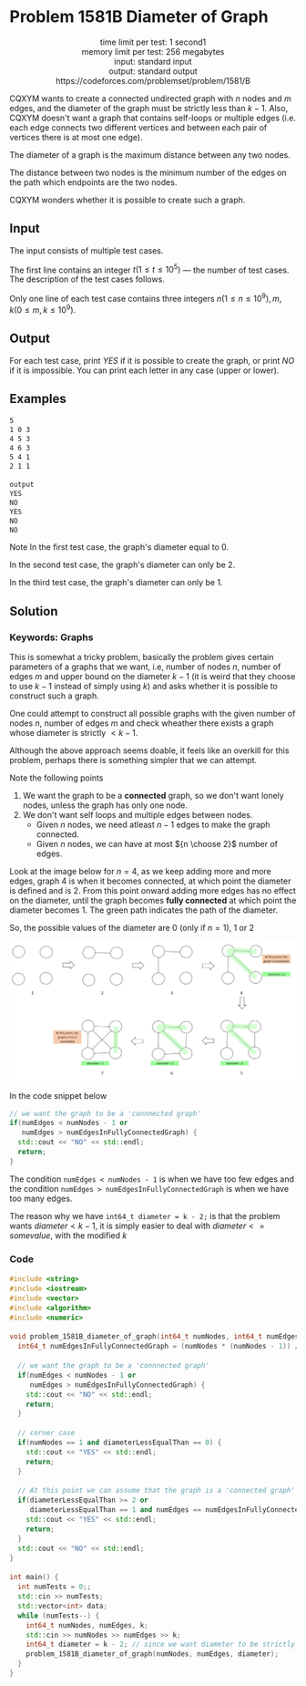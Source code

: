 

# Problem 1581B Diameter of Graph

<p align="center">
time limit per test: 1 second1 <br />
memory limit per test: 256 megabytes <br />
input: standard input <br />
output: standard output <br />
https://codeforces.com/problemset/problem/1581/B
</p>

CQXYM wants to create a connected undirected graph with $n$ nodes and $m$ edges, and the diameter of the graph must be
strictly less than $k−1$. Also, CQXYM doesn't want a graph that contains self-loops or multiple edges (i.e. each edge
connects two different vertices and between each pair of vertices there is at most one edge).

The diameter of a graph is the maximum distance between any two nodes.

The distance between two nodes is the minimum number of the edges on the path which endpoints are the two nodes.

CQXYM wonders whether it is possible to create such a graph.

## Input
The input consists of multiple test cases.

The first line contains an integer $t(1 ≤ t ≤ 10^5)$ — the number of test cases. The description of the test cases follows.

Only one line of each test case contains three integers $n(1≤n≤10^9), m, k (0≤m,k≤10^9)$.

## Output
For each test case, print $YES$ if it is possible to create the graph, or print $NO$ if it is impossible. You can print
each letter in any case (upper or lower).

## Examples
```
5
1 0 3
4 5 3
4 6 3
5 4 1
2 1 1

output
YES
NO
YES
NO
NO
```
Note
In the first test case, the graph's diameter equal to 0.

In the second test case, the graph's diameter can only be 2.

In the third test case, the graph's diameter can only be 1.

## Solution
### Keywords: Graphs
This is somewhat a tricky problem, basically the problem gives certain parameters of a graphs that we want, i.e, number
of nodes $n$, number of edges $m$ and upper bound on the diameter $k-1$ (it is weird that they choose to use $k-1$
instead of simply using $k$) and asks whether it is possible to construct such a graph.

One could attempt to construct all possible graphs with the given number of nodes $n$, number of edges $m$ and check
wheather there exists a graph whose diameter is strictly $< k-1$.

Although the above approach seems doable, it feels like an overkill for this problem, perhaps there is something simpler
that we can attempt.

Note the following points
1. We want the graph to be a **connected** graph, so we don't want lonely nodes, unless the graph has only one node.
2. We don't want self loops and multiple edges between nodes.
   * Given $n$ nodes, we need atleast $n-1$ edges to make the graph connected.
   * Given $n$ nodes, we can have at most ${n \choose 2}$ number of edges.

Look at the image below for $n=4$, as we keep adding more and more edges, graph $4$ is when it becomes
connected, at which point the diameter is defined and is $2$. From this point onward adding more edges has
no effect on the diameter, until the graph becomes **fully connected** at which point the diameter becomes
$1$. The green path indicates the path of the diameter.

So, the possible values of the diameter are $0$ (only if $n=1$), $1$ or $2$

![Image](1581B_diameter_of_graph.jpg)

In the code snippet below
```cpp
// we want the graph to be a 'connnected graph'
if(numEdges < numNodes - 1 or
   numEdges > numEdgesInFullyConnectedGraph) {
  std::cout << "NO" << std::endl;
  return;
}
```

The condition `numEdges < numNodes - 1` is when we have too few edges and the condition `numEdges > numEdgesInFullyConnectedGraph` is when we have too many edges.

The reason why we have `int64_t diameter = k - 2;` is that the problem wants $diameter < k - 1$, it is simply easier to
deal with $diameter <= some value$, with the modified $k$

### Code
```cpp
#include <string>
#include <iostream>
#include <vector>
#include <algorithm>
#include <numeric>

void problem_1581B_diameter_of_graph(int64_t numNodes, int64_t numEdges, int64_t diameterLessEqualThan) {
  int64_t numEdgesInFullyConnectedGraph = (numNodes * (numNodes - 1)) / 2;

  // we want the graph to be a 'connnected graph'
  if(numEdges < numNodes - 1 or
     numEdges > numEdgesInFullyConnectedGraph) {
    std::cout << "NO" << std::endl;
    return;
  }

  // corner case
  if(numNodes == 1 and diameterLessEqualThan == 0) {
    std::cout << "YES" << std::endl;
    return;
  }

  // At this point we can assume that the graph is a 'connected graph'
  if(diameterLessEqualThan >= 2 or
     diameterLessEqualThan == 1 and numEdges == numEdgesInFullyConnectedGraph) {
    std::cout << "YES" << std::endl;
    return;
  }
  std::cout << "NO" << std::endl;
}

int main() {
  int numTests = 0;;
  std::cin >> numTests;
  std::vector<int> data;
  while (numTests--) {
    int64_t numNodes, numEdges, k;
    std::cin >> numNodes >> numEdges >> k;
    int64_t diameter = k - 2; // since we want diameter to be strictly less than k - 1
    problem_1581B_diameter_of_graph(numNodes, numEdges, diameter);
  }
}

```
